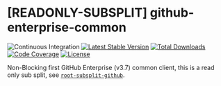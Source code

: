 # [READONLY-SUBSPLIT] github-enterprise-common


![Continuous Integration](https://github.com/php-api-clients/github-enterprise-common/workflows/Continuous%20Integration/badge.svg)
[![Latest Stable Version](https://poser.pugx.org/api-clients/github-enterprise-common/v/stable.png)](https://packagist.org/packages/api-clients/github-enterprise-common)
[![Total Downloads](https://poser.pugx.org/api-clients/github-enterprise-common/downloads.png)](https://packagist.org/packages/api-clients/github-enterprise-common)
[![Code Coverage](https://scrutinizer-ci.com/g/php-api-clients/github-enterprise-common/badges/coverage.png?b==)](https://scrutinizer-ci.com/g/php-api-clients/github-enterprise-common/?branch=)
[![License](https://poser.pugx.org/api-clients/github-enterprise-common/license.png)](https://packagist.org/packages/api-clients/github-enterprise-common)

Non-Blocking first GitHub Enterprise (v3.7) common client, this is a read only sub split, see [`root-subsplit-github`](https://github.com/php-api-clients/root-subsplit-github).
